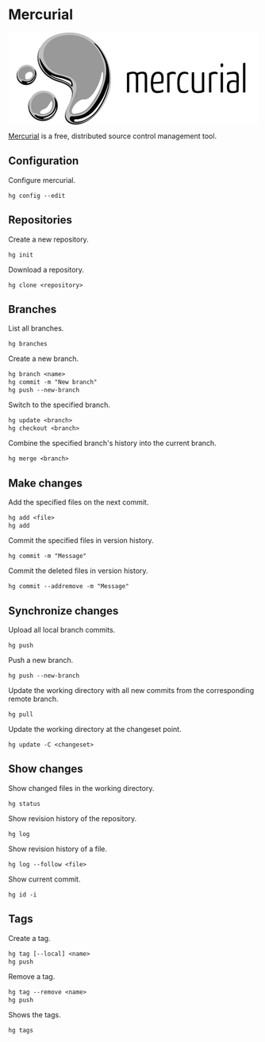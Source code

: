 # Mercurial

<p align="center"><img align="center" src="mercurial.png"></p>

[Mercurial](https://www.mercurial-scm.org/) is a free, distributed source control management tool.

## Configuration

Configure mercurial.
```
hg config --edit
```

## Repositories

Create a new repository.
```
hg init
```

Download a repository.
```
hg clone <repository>
```

## Branches

List all branches.
```
hg branches
```

Create a new branch.
```
hg branch <name>
hg commit -m "New branch"
hg push --new-branch
```

Switch to the specified branch.
```
hg update <branch>
hg checkout <branch>
```

Combine the specified branch's history into the current branch.
```
hg merge <branch>
```

## Make changes

Add the specified files on the next commit.
```
hg add <file>
hg add
```

Commit the specified files in version history.
```
hg commit -m "Message"
```

Commit the deleted files in version history.
```
hg commit --addremove -m "Message"
```

## Synchronize changes

Upload all local branch commits.
```
hg push
```

Push a new branch.
```
hg push --new-branch
```

Update the working directory with all new commits from the corresponding remote branch.
```
hg pull
```

Update the working directory at the changeset point.
```
hg update -C <changeset>
```

## Show changes

Show changed files in the working directory.
```
hg status
```

Show revision history of the repository.
```
hg log
```

Show revision history of a file.
```
hg log --follow <file>
```

Show current commit.
```
hg id -i
```

## Tags

Create a tag.
```
hg tag [--local] <name>
hg push
```

Remove a tag.
```
hg tag --remove <name>
hg push
```

Shows the tags.
```
hg tags
```
